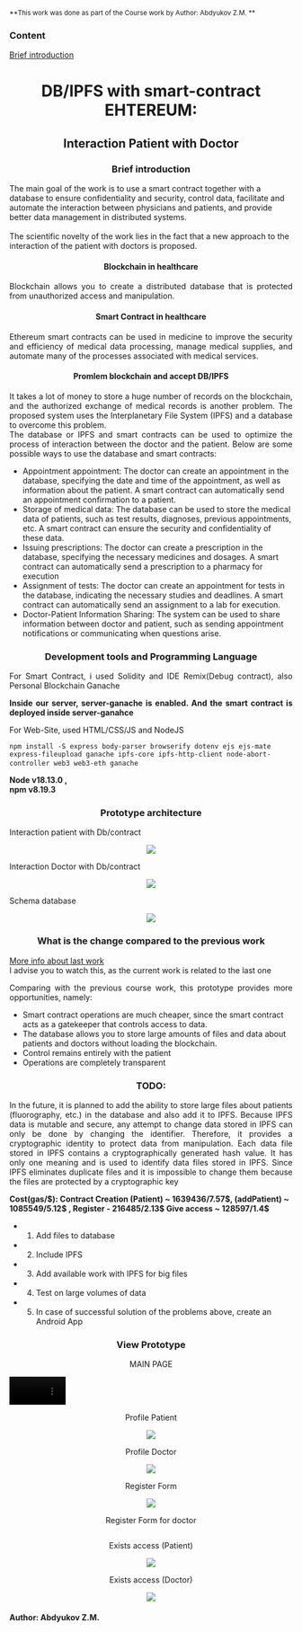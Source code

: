<sub>**This work was done as part of the Course work by Author: Abdyukov Z.M. **</sub> 
<h3>Content</h3>

[Brief introduction](https://github.com/StrongerProgrammer7/SmartContractPatients#-brief-introduction-)  


<div align="center">
<h1>DB/IPFS with smart-contract EHTEREUM:</h1>
<h2>Interaction Patient with Doctor </h2>
</div>
<div>
<h3 align="center"> Brief introduction </h3>
 <p>The main goal of the work is to use a smart contract together with a database to ensure confidentiality and security, control data, facilitate and automate the interaction between physicians and patients, and provide better data management in distributed systems.<br><br>
The scientific novelty of the work lies in the fact that a new approach to the interaction of the patient with doctors is proposed.</p>
    <h4 align="center">Blockchain in healthcare</h4>
    <p align="justify">Blockchain allows you to create a distributed database that is protected from unauthorized access and manipulation.</p>
    <h4 align="center">Smart Contract in healthcare</h4>
    <p align="justify">Ethereum smart contracts can be used in medicine to improve the security and efficiency of medical data processing, manage medical supplies, and automate many of the processes associated with medical services. </p>
     <h4 align="center">Promlem blockchain and accept DB/IPFS</h4>
    <p align="justify">It takes a lot of money to store a huge number of records on the blockchain, and the authorized exchange of medical records is another problem. The proposed system uses the Interplanetary File System (IPFS) and a database to overcome this problem.
<br>The database or IPFS and smart contracts can be used to optimize the process of interaction between the doctor and the patient. Below are some possible ways to use the database and smart contracts:
<ul>
  <li>Appointment appointment: The doctor can create an appointment in the database, specifying the date and time of the appointment, as well as information about the patient. A smart contract can automatically send an appointment confirmation to a patient.</li>
  <li>Storage of medical data: The database can be used to store the medical data of patients, such as test results, diagnoses, previous appointments, etc. A smart contract can ensure the security and confidentiality of these data.</li>
  <li>Issuing prescriptions: The doctor can create a prescription in the database, specifying the necessary medicines and dosages. A smart contract can automatically send a prescription to a pharmacy for execution</li>
  <li>Assignment of tests: The doctor can create an appointment for tests in the database, indicating the necessary studies and deadlines. A smart contract can automatically send an assignment to a lab for execution.</li>
  <li>Doctor-Patient Information Sharing: The system can be used to share information between doctor and patient, such as sending appointment notifications or communicating when questions arise.</li>
 </ul>
</p>
</div>

<div> 
<h3 align="center">Development tools and Programming Language</h3>
<p align="justify"> For Smart Contract, i used Solidity and IDE Remix(Debug contract), also Personal Blockchain Ganache</p>
<p align="justify"><strong>Inside our server, server-ganache is enabled. And the smart contract is deployed inside server-ganahce</strong></p>
<p align="justify"> For Web-Site, used HTML/CSS/JS and NodeJS</p>
<pre><code>npm install -S express body-parser browserify dotenv ejs ejs-mate express-fileupload ganache ipfs-core ipfs-http-client node-abort-controller web3 web3-eth ganache</code> </pre>
<p><b>Node v18.13.0 ,<br>npm v8.19.3</b></p>
</div>
<div>
<h3 align="center">Prototype architecture</h3>
<p>Interaction patient with Db/contract</p>
<p align="center"><img src="https://github.com/StrongerProgrammer7/Interaction_with_patients/assets/71569051/33d150e3-4a85-4ca3-b226-bd9ba120883a"></p>
<p>Interaction Doctor with Db/contract</p>
<p align="center"><img src="https://github.com/StrongerProgrammer7/Interaction_with_patients/assets/71569051/0af80b59-26b4-43f4-b587-f65ef5d656d4"></p>
<p>Schema database</p>
<p align="center"><img src="https://github.com/StrongerProgrammer7/Interaction_with_patients/assets/71569051/d04f90f2-a59c-4b10-8147-190346a434a0"></p>
</div>
<div>
<h3 align="center">What is the change compared to the previous work</h3>
 <p><a href="https://github.com/StrongerProgrammer7/SmartContractPatients.git"> More info about last work </a><br>
  <span>I advise you to watch this, as the current work is related to the last one</span></p>
<p align="justify">Comparing with the previous course work, this prototype provides more opportunities, namely:
 <ul>
  <li>Smart contract operations are much cheaper, since the smart contract acts as a gatekeeper that controls access to data.</li>
  <li>The database allows you to store large amounts of files and data about patients and doctors without loading the blockchain.</li>
  <li>Control remains entirely with the patient</li>
  <li>Operations are completely transparent</li><p>
</div>
<div>
<h3 align="center">TODO:</h3>
<p align="justify">
     In the future, it is planned to add the ability to store large files about patients (fluorography, etc.) in the database and also add it to IPFS. Because IPFS data is mutable and secure, any attempt to change data stored in IPFS can only be done by changing the identifier. Therefore, it provides a cryptographic identity to protect data from manipulation. Each data file stored in IPFS contains a cryptographically generated hash value. It has only one meaning and is used to identify data files stored in IPFS. Since IPFS eliminates duplicate files and it is impossible to change them because the files are protected by a cryptographic key</p>
<p> <strong>Cost(gas/$): Contract Creation (Patient) ~ 1639436/7.57$, (addPatient) ~ 1085549/5.12$ , Register - 216485/2.13$ Give access ~ 128597/1.4$</strong></p>
 
+ 1. Add files to database

+ 2. Include IPFS

+ 3. Add available work with IPFS for big files

+ 4. Test on large volumes of data

+ 5. In case of successful solution of the problems above, create an Android App

</div>
<div>
<h3 align="center"> View Prototype </h3>
<p align="center"> MAIN PAGE </p>
<video src='' width=100px autoplay></video>
<p align="center"> Profile Patient </p>
<p align="center"><img src="https://github.com/StrongerProgrammer7/Interaction_with_patients/assets/71569051/8ff4a370-8ff6-4f18-b2b3-7d7886f2d3f8"></p>
<p align="center"> Profile Doctor</p>
<p align="center"><img src="https://github.com/StrongerProgrammer7/Interaction_with_patients/assets/71569051/9c1bab92-ec48-49be-8b2c-723ab1500361"></p>
<p align="center"> Register Form </p>
<p align="center"><img src="https://github.com/StrongerProgrammer7/Interaction_with_patients/assets/71569051/db3c2fdf-98e2-4d27-89cd-6390d2bf84ad"></p>
<p align="center"> Register Form for doctor</p>
<p align="center"><img src=""></p>
<p align="center"> Exists access (Patient) </p>
<p align="center"><img src="https://github.com/StrongerProgrammer7/Interaction_with_patients/assets/71569051/a9731d90-d889-4a13-a150-8de00cfabce6"></p>
<p align="center"> Exists access (Doctor) </p>
<p align="center"><img src="https://github.com/StrongerProgrammer7/Interaction_with_patients/assets/71569051/27290612-23c5-4dc0-a13b-110f11e2fce1"></p>
</div>
<h4> Author: Abdyukov Z.M. </h4>
